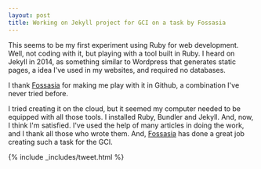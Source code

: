 ```yaml
---
layout: post
title: Working on Jekyll project for GCI on a task by Fossasia
---
```


This seems to be my first experiment using Ruby for web development. Well, not coding with it, but playing with a tool built in Ruby. I heard on Jekyll in 2014, as something similar to Wordpress that generates static pages, a idea I've used in my websites, and required no databases.

I thank [Fossasia](http://fossasia.org/) for making me play with it in Github, a combination I've never tried before.

I tried creating it on the cloud, but it seemed my computer needed to be equipped with all those tools. I installed Ruby, Bundler and Jekyll. And, now, I think I'm satisfied. I've used the help of many articles in doing the work, and I thank all those who wrote them. And, [Fossasia](http://fossasia.org/) has done a great job creating such a task for the GCI.

{% include _includes/tweet.html %}
